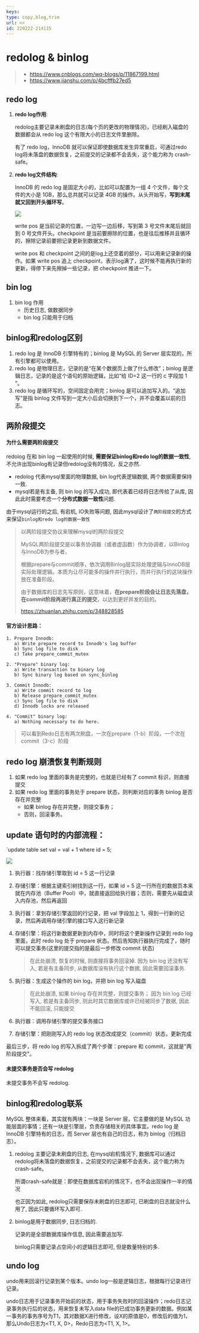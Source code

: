 ```yaml
---
keys: 
type: copy,blog,trim
url: <>
id: 220222-214115
---
```


# redolog & binlog

> - <https://www.cnblogs.com/wq-blogs/p/11867199.html>
> - <https://www.jianshu.com/p/4bcfffb27ed5>

## redo log

1. **redo log作用**: 

   redolog主要记录未刷盘的日志(每个页的更改的物理情况)，已经刷入磁盘的数据都会从 redo log 这个有限大小的日志文件里删除。

   有了 redo log，InnoDB 就可以保证即使数据库发生异常重启，可通过redo log将未落盘的数据恢复，之前提交的记录都不会丢失，这个能力称为 crash-safe。

2. **redo log文件结构**: 

   InnoDB 的 redo log 是固定大小的，比如可以配置为一组 4 个文件，每个文件的大小是 1GB，那么总共就可以记录 4GB 的操作。从头开始写，**写到末尾就又回到开头循环写**。

   ![](https://gitee.com/cpfree/picture-warehouse/raw/master/pic1/1645515944079.png)

   write pos 是当前记录的位置，一边写一边后移，写到第 3 号文件末尾后就回到 0 号文件开头。checkpoint 是当前要擦除的位置，也是往后推移并且循环的，擦除记录前要把记录更新到数据文件。

   write pos 和 checkpoint 之间的是log上还空着的部分，可以用来记录新的操作。如果 write pos 追上 checkpoint，表示log满了，这时候不能再执行新的更新，得停下来先擦掉一些记录，把 checkpoint 推进一下。

## bin log

1. bin log 作用
   - 历史日志, 做数据同步
   - bin log 只能用于归档

## binlog和redolog区别

   1. redo log 是 InnoDB 引擎特有的；binlog 是 MySQL 的 Server 层实现的，所有引擎都可以使用。
   2. redo log 是物理日志，记录的是“在某个数据页上做了什么修改”；binlog 是逻辑日志，记录的是这个语句的原始逻辑，比如“给 ID=2 这一行的 c 字段加 1 ”。
   3. redo log 是循环写的，空间固定会用完；binlog 是可以追加写入的。“追加写”是指 binlog 文件写到一定大小后会切换到下一个，并不会覆盖以前的日志。

## 两阶段提交

#### 为什么需要两阶段提交

redolog 在和 bin log 一起使用的时候, **需要保证binlog和redo log的数据一致性**, 不允许出现binlog有记录但redolog没有的情况，反之亦然.

   - redolog 代表mysql里面的物理数据, bin log代表逻辑数据, 两个数据需要保持一致.
   - mysql若是有主备, 则 bin log 的写入成功, 即代表着已经将日志传给了从库, 因此此时需要考虑一个**分布式数据一致性**问题. 

由于mysql运行的之后, 有宕机, IO失败等问题, 因此mysql设计了`两阶段提交`的方式来保证`binlog和redo log的数据一致性`

> 以两阶段提交协议来理解mysql的两阶段提交
>
> MySQL两阶段提交是以事务协调器（或者虚函数）作为协调者，以Binlog与InnoDB为参与者，
> 
> 根据prepare与commit顺序，依次调用Binlog层实际处理逻辑与InnoDB层实际处理逻辑。本质为让尽可能多的操作并行执行，而并行执行的这块操作放在准备阶段。
> 
> 由于数据库的日志先写原则，这意味着，**在prepare阶段会让日志先落盘，在commit阶段再进行真正的提交**，以达到更好并发的目的。
>
> <https://zhuanlan.zhihu.com/p/348828585>

#### 官方设计思路：

```log
1. Prepare Innodb:
   a) Write prepare record to Innodb's log buffer
   b) Sync log file to disk
   c) Take prepare_commit_mutex

2. "Prepare" binary log:
   a) Write transaction to binary log
   b) Sync binary log based on sync_binlog

3. Commit Innodb:
   a) Write commit record to log
   b) Release prepare_commit_mutex
   c) Sync log file to disk
   d) Innodb locks are released

4. "Commit" binary log:
   a) Nothing necessary to do here.
```

> 可以看到Redo日志有两次刷盘，一次在prepare（1-b）阶段，一个次在commit（3-c）阶段

## redo log 崩溃恢复判断规则

1. 如果 redo log 里面的事务是完整的，也就是已经有了 commit 标识，则直接提交
2. 如果 redo log 里面的事务处于 prepare 状态，则判断对应的事务 binlog 是否存在并完整
   - 如果 binlog 存在并完整，则提交事务；
   - 否则，回滚事务。

## update 语句时的内部流程：

`update table set val = val + 1 where id = 5;

![](https://gitee.com/cpfree/picture-warehouse/raw/master/pic1/1645537097434.png)

1. 执行器：找存储引擎取到 id = 5 这一行记录

2. 存储引擎：根据主键索引树找到这一行，如果 id = 5 这一行所在的数据页本来就在内存池（Buffer Pool）中，就直接返回给执行器；否则，需要先从磁盘读入内存池，然后再返回

3. 执行器：拿到存储引擎返回的行记录，把 val 字段加上 1，得到一行新的记录，然后再调用存储引擎的接口写入这行新记录

4. 存储引擎：将这行新数据更新到内存中，同时将这个更新操作记录到 redo log 里面，此时 redo log 处于 prepare 状态。然后告知执行器执行完成了，随时可以提交事务(这里的提交指的是最后一步修改 commit 状态)

   > 在此处崩溃, 恢复的时候, 则直接将事务回滚掉.
   > 因为 bin log 还没有写入, 若是有主备同步, 从数据库没有执行这个数据, 因此需要回滚事务.

5. 执行器：生成这个操作的 bin log，并把 bin log 写入磁盘

   > 在此处崩溃, 如果 binlog 存在并完整，则提交事务；
   > 因为 bin log 已经写入, 若是有主备同步, 则此时其它数据库或许已经被同步了数据, 因此不能回滚, 只能提交

6. 执行器：调用存储引擎的提交事务接口
7. 存储引擎：把刚刚写入的 redo log 状态改成提交（commit）状态，更新完成

最后三步，将 redo log 的写入拆成了两个步骤：prepare 和 commit，这就是"两阶段提交"。

#### 未提交事务是否会写 redolog

未提交事务不会写 redolog.

## binlog和redolog联系

MySQL 整体来看，其实就有两块：一块是 Server 层，它主要做的是 MySQL 功能层面的事情；还有一块是引擎层，负责存储相关的具体事宜。redo log 是 InnoDB 引擎特有的日志，而 Server 层也有自己的日志，称为 binlog（归档日志）。

1. redolog 主要记录未刷盘的日志, 在mysql宕机情况下, 数据库可以通过redolog将未落盘的数据恢复，之前提交的记录都不会丢失，这个能力称为 crash-safe。

   所谓crash-safe就是：即使在数据库宕机的情况下，也不会出现操作一半的情况

   也正因为如此, redolog只需要保存未刷盘的日志即可, 已刷盘的日志就没什么用了, 因此只要循环写入即可.

2. binlog是用于数据同步, 日志归档的.

   记录的是全部数据库操作信息, 因此需要追加写.

   binlog只需要记录占空间小的逻辑日志即可, 但是数量特别的多.

## undo log

undo用来回滚行记录到某个版本。undo log一般是逻辑日志，根据每行记录进行记录。

undo日志用于记录事务开始前的状态，用于事务失败时的回滚操作；redo日志记录事务执行后的状态，用来恢复未写入data file的已成功事务更新的数据。例如某一事务的事务序号为T1，其对数据X进行修改，设X的原值是0，修改后的值为1，那么Undo日志为<T1, X, 0>，Redo日志为<T1, X, 1>。
